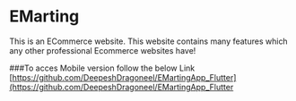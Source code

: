 # EMarting
This is an ECommerce website. This website contains many features which any other professional Ecommerce websites have!

###To acces Mobile version follow the below Link
[https://github.com/DeepeshDragoneel/EMartingApp_Flutter](https://github.com/DeepeshDragoneel/EMartingApp_Flutter
